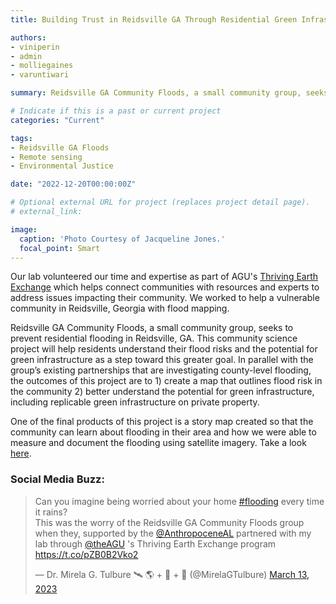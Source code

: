 ```yaml
---
title: Building Trust in Reidsville GA Through Residential Green Infrastructure

authors:
- viniperin 
- admin
- molliegaines
- varuntiwari

summary: Reidsville GA Community Floods, a small community group, seeks to prevent residential flooding in Reidsville, GA. This community science project will help residents understand their flood risks and the potential for green infrastructure as a step toward this greater goal. In parallel with the group’s existing partnerships that are investigating county-level flooding, the outcomes of this project are to 1) create a map that outlines flood risk in the community 2) better understand the potential for green infrastructure, including replicable green infrastructure on private property.

# Indicate if this is a past or current project
categories: "Current"

tags:
- Reidsville GA Floods
- Remote sensing
- Environmental Justice

date: "2022-12-20T00:00:00Z"

# Optional external URL for project (replaces project detail page).
# external_link:

image:
  caption: 'Photo Courtesy of Jacqueline Jones.'
  focal_point: Smart
---
```


Our lab volunteered our time and expertise as part of AGU's <a href="https://thrivingearthexchange.org/project/reidsville-ga/">Thriving Earth Exchange</a> which helps connect communities with resources and experts to address issues impacting their community. We worked to help a vulnerable community in Reidsville, Georgia with flood mapping. 

Reidsville GA Community Floods, a small community group, seeks to prevent residential flooding in Reidsville, GA. This community science project will help residents understand their flood risks and the potential for green infrastructure as a step toward this greater goal. In parallel with the group’s existing partnerships that are investigating county-level flooding, the outcomes of this project are to 1) create a map that outlines flood risk in the community 2) better understand the potential for green infrastructure, including replicable green infrastructure on private property.

One of the final products of this project is a story map created so that the community can learn about flooding in their area and how we were able to measure and document the flooding using satellite imagery. Take a look <a href="https://arcg.is/1HC9v82">here</a>.

### Social Media Buzz:
<blockquote class="twitter-tweet"><p lang="en" dir="ltr">Can you imagine being worried about your home <a href="https://twitter.com/hashtag/flooding?src=hash&amp;ref_src=twsrc%5Etfw">#flooding</a> every time it rains?<br>This was the worry of the Reidsville GA Community Floods group when they, supported by the <a href="https://twitter.com/AnthropoceneAL?ref_src=twsrc%5Etfw">@AnthropoceneAL</a> partnered with my lab through <a href="https://twitter.com/theAGU?ref_src=twsrc%5Etfw">@theAGU</a> &#39;s Thriving Earth Exchange program <a href="https://t.co/pZB0B2Vko2">https://t.co/pZB0B2Vko2</a></p>&mdash; Dr. Mirela G. Tulbure 🛰 🌎 + 🐍 + 🌊 (@MirelaGTulbure) <a href="https://twitter.com/MirelaGTulbure/status/1635405226432946177?ref_src=twsrc%5Etfw">March 13, 2023</a></blockquote> <script async src="https://platform.twitter.com/widgets.js" charset="utf-8"></script>